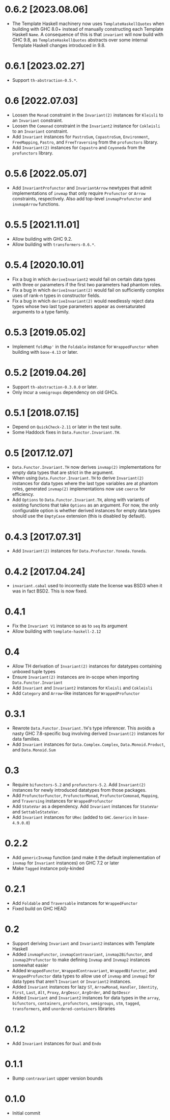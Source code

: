 # 0.6.2 [2023.08.06]
* The Template Haskell machinery now uses `TemplateHaskellQuotes` when
  building with GHC 8.0+ instead of manually constructing each Template Haskell
  `Name`. A consequence of this is that `invariant` will now build with GHC
  9.8, as `TemplateHaskellQuotes` abstracts over some internal Template Haskell
  changes introduced in 9.8.

# 0.6.1 [2023.02.27]
* Support `th-abstraction-0.5.*`.

# 0.6 [2022.07.03]
* Loosen the `Monad` constraint in the `Invariant(2)` instances for
  `Kleisli` to an `Invariant` constraint.
* Loosen the `Comonad` constraint in the `Invariant2` instance for `Cokleisli`
  to an `Invariant` constraint.
* Add `Invariant` instances for `PastroSum`, `CopastroSum`, `Environment`,
  `FreeMapping`, `Pastro`, and `FreeTraversing` from the `profunctors` library.
* Add `Invariant(2)` instances for `Copastro` and `Coyoneda` from the
  `profunctors` library.

# 0.5.6 [2022.05.07]
* Add `InvariantProfunctor` and `InvariantArrow` newtypes that admit
  implementations of `invmap` that only require `Profunctor` or `Arrow`
  constraints, respectively. Also add top-level `invmapProfunctor` and
  `invmapArrow` functions.

# 0.5.5 [2021.11.01]
* Allow building with GHC 9.2.
* Allow building with `transformers-0.6.*`.

# 0.5.4 [2020.10.01]
* Fix a bug in which `deriveInvariant2` would fail on certain data types with
  three or parameters if the first two parameters had phantom roles.
* Fix a bug in which `deriveInvariant(2)` would fail on sufficiently complex
  uses of rank-n types in constructor fields.
* Fix a bug in which `deriveInvariant(2)` would needlessly reject data types
  whose two last type parameters appear as oversaturated arguments to a type
  family.

# 0.5.3 [2019.05.02]
* Implement `foldMap'` in the `Foldable` instance for `WrappedFunctor` when
  building with `base-4.13` or later.

# 0.5.2 [2019.04.26]
* Support `th-abstraction-0.3.0.0` or later.
* Only incur a `semigroups` dependency on old GHCs.

# 0.5.1 [2018.07.15]
* Depend on `QuickCheck-2.11` or later in the test suite.
* Some Haddock fixes in `Data.Functor.Invariant.TH`.

# 0.5 [2017.12.07]
* `Data.Functor.Invariant.TH` now derives `invmap(2)` implementations for empty
  data types that are strict in the argument.
* When using `Data.Functor.Invariant.TH` to derive `Invariant(2)` instances for
  data types where the last type variables are at phantom roles, generated
  `invmap(2)` implementations now use `coerce` for efficiency.
* Add `Options` to `Data.Functor.Invariant.TH`, along with variants of existing
  functions that take `Options` as an argument. For now, the only configurable
  option is whether derived instances for empty data types should use the
  `EmptyCase` extension (this is disabled by default).

# 0.4.3 [2017.07.31]
* Add `Invariant(2)` instances for `Data.Profunctor.Yoneda.Yoneda`.

# 0.4.2 [2017.04.24]
* `invariant.cabal` used to incorrectly state the license was BSD3 when it was
  in fact BSD2. This is now fixed.

# 0.4.1
* Fix the `Invariant V1` instance so as to `seq` its argument
* Allow building with `template-haskell-2.12`

# 0.4
* Allow TH derivation of `Invariant(2)` instances for datatypes containing
  unboxed tuple types
* Ensure `Invariant(2)` instances are in-scope when importing
  `Data.Functor.Invariant`
* Add `Invariant` and `Invariant2` instances for `Kleisli` and `Cokleisli`
* Add `Category` and `Arrow`-like instances for `WrappedProfunctor`

# 0.3.1
* Rewrote `Data.Functor.Invariant.TH`'s type inferencer. This avoids a nasty
  GHC 7.8-specific bug involving derived `Invariant(2)` instances for data
  families.
* Add `Invariant` instances for `Data.Complex.Complex`, `Data.Monoid.Product`,
  and `Data.Monoid.Sum`

# 0.3
* Require `bifunctors-5.2` and `profunctors-5.2`. Add `Invariant(2)` instances
  for newly introduced datatypes from those packages.
* Add `ProfunctorFunctor`, `ProfunctorMonad`, `ProfunctorComonad`, `Mapping`,
  and `Traversing` instances for `WrappedProfunctor`
* Add `StateVar` as a dependency. Add `Invariant` instances for `StateVar` and
  `SettableStateVar`.
* Add `Invariant` instances for `URec` (added to `GHC.Generics` in
  `base-4.9.0.0`)

# 0.2.2
* Add `genericInvmap` function (and make it the default implementation of
  `invmap` for `Invariant` instances) on GHC 7.2 or later
* Make `Tagged` instance poly-kinded

# 0.2.1
* Add `Foldable` and `Traversable` instances for `WrappedFunctor`
* Fixed build on GHC HEAD

# 0.2
* Support deriving `Invariant` and `Invariant2` instances with Template Haskell
* Added `invmapFunctor`, `invmapContravariant`, `invmap2Bifunctor`, and
  `invmap2Profunctor` to make defining `Invmap` and `Invmap2` instances
  somewhat easier
* Added `WrappedFunctor`, `WrappedContravariant`, `WrappedBifunctor`, and
  `WrappedProfunctor` data types to allow use of `invmap` and `invmap2` for
  data types that aren't `Invariant` or `Invariant2` instances.
* Added `Invariant` instances for lazy `ST`, `ArrowMonad`, `Handler`,
  `Identity`, `First`, `Last`, `Alt`, `Proxy`, `ArgDescr`, `ArgOrder`, and
  `OptDescr`
* Added `Invariant` and `Invariant2` instances for data types in the `array`,
  `bifunctors`, `containers`, `profunctors`, `semigroups`, `stm`, `tagged`,
  `transformers`, and `unordered-containers` libraries

# 0.1.2
* Add `Invariant` instances for `Dual` and `Endo`

# 0.1.1
* Bump `contravariant` upper version bounds

# 0.1.0
* Initial commit
